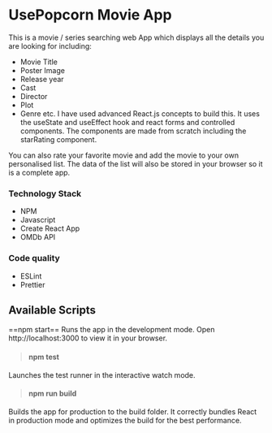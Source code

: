 # UsePopcorn Movie App
This is a movie / series searching web App which displays all the details you are looking for including:
- Movie Title
- Poster Image
- Release year
- Cast
- Director
- Plot
- Genre etc.
I have used advanced React.js concepts to build this.
It uses the useState and useEffect hook and react forms and controlled components.
The components are made from scratch including the starRating component.

You can also rate your favorite movie and add the movie to your own personalised list.
The data of the list will also be stored in your browser so it is a complete app.

### Technology Stack
- NPM
- Javascript
- Create React App
- OMDb API

### Code quality
- ESLint
- Prettier

## Available Scripts
==npm start==
Runs the app in the development mode.
Open http://localhost:3000 to view it in your browser.

> #### npm test
Launches the test runner in the interactive watch mode.

> #### npm run build
Builds the app for production to the build folder.
It correctly bundles React in production mode and optimizes the build for the best performance.
